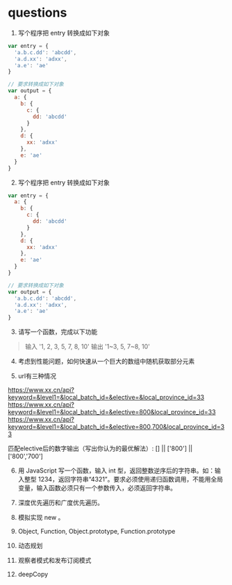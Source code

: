 # questions

1. 写个程序把 entry 转换成如下对象
```js
var entry = {
  'a.b.c.dd': 'abcdd',
  'a.d.xx': 'adxx',
  'a.e': 'ae'
}

// 要求转换成如下对象
var output = {
  a: {
    b: {
      c: {
        dd: 'abcdd'
      }
    },
    d: {
      xx: 'adxx'
    },
    e: 'ae'
  }
}
```

2. 写个程序把 entry 转换成如下对象
```js
var entry = {
  a: {
    b: {
      c: {
        dd: 'abcdd'
      }
    },
    d: {
      xx: 'adxx'
    },
    e: 'ae'
  }
}

// 要求转换成如下对象
var output = {
  'a.b.c.dd': 'abcdd',
  'a.d.xx': 'adxx',
  'a.e': 'ae'
}
```

3. 请写一个函数，完成以下功能
> 输入 '1, 2, 3, 5, 7, 8, 10' 输出 '1~3, 5, 7~8, 10'

4. 考虑到性能问题，如何快速从一个巨大的数组中随机获取部分元素

5. url有三种情况

https://www.xx.cn/api?keyword=&level1=&local_batch_id=&elective=&local_province_id=33
https://www.xx.cn/api?keyword=&level1=&local_batch_id=&elective=800&local_province_id=33
https://www.xx.cn/api?keyword=&level1=&local_batch_id=&elective=800,700&local_province_id=33

匹配elective后的数字输出（写出你认为的最优解法）:
[] || ['800'] || ['800','700']

6. 用 JavaScript 写一个函数，输入 int 型，返回整数逆序后的字符串。如：输入整型 1234，返回字符串“4321”。要求必须使用递归函数调用，不能用全局变量，输入函数必须只有一个参数传入，必须返回字符串。

7. 深度优先遍历和广度优先遍历。

8. 模拟实现 new 。

9. Object, Function, Object.prototype, Function.prototype

10. 动态规划

11. 观察者模式和发布订阅模式

12. deepCopy
